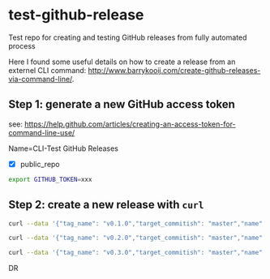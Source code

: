 # test-github-release
Test repo for creating and testing GitHub releases from fully automated process


Here I found some useful details on how to create a release from an externel CLI command: http://www.barrykooij.com/create-github-releases-via-command-line/.


## Step 1: generate a new GitHub access token
see: https://help.github.com/articles/creating-an-access-token-for-command-line-use/

Name=CLI-Test GitHub Releases
- [x] public_repo

```bash
export GITHUB_TOKEN=xxx
```

## Step 2: create a new release with `curl`
```bash
curl --data '{"tag_name": "v0.1.0","target_commitish": "master","name": "v0.1.0","body": "Release of version 0.1.0","draft": false,"prerelease": false}' https://api.github.com/repos/dieterreuter/test-github-release/releases?access_token=$GITHUB_TOKEN
```

```bash
curl --data '{"tag_name": "v0.2.0","target_commitish": "master","name": "v0.2.0","body": "Release of version 0.2.0\n\nxxx","draft": false,"prerelease": false}' https://api.github.com/repos/dieterreuter/test-github-release/releases?access_token=$GITHUB_TOKEN
```

```bash
curl --data '{"tag_name": "v0.3.0","target_commitish": "master","name": "v0.3.0","body": "Release of version 0.3.0\n\n[Docker 1.6.0-rc4 for Raspberry Pi](http://assets.hypriot.com/docker-hypriot_1.6.0-rc4-1_armhf.deb) [sha256sum](http://assets.hypriot.com/docker-hypriot_1.6.0-rc4-1_armhf.deb.sha256)","draft": false,"prerelease": false}' https://api.github.com/repos/dieterreuter/test-github-release/releases?access_token=$GITHUB_TOKEN
```

DR